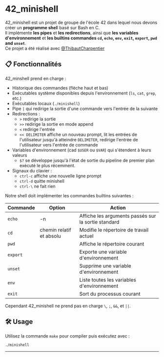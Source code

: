 # 42_minishell

42_minishell est un projet de groupe de l'école 42 dans lequel nous devons créer un **programme shel**l basé sur Bash en C.  
Il implémente **les pipes** et **les redirections**, ainsi que **les variables d'environnement** et **les builtins commandes  `cd`, `echo`, `env`, `exit`, `export`, `pwd` and `unset`**.  
Ce projet a été réalisé avec [@ThibautCharpentier](https://github.com/ThibautCharpentier)

## 📋 Fonctionnalités

42_minshell prend en charge :
* Historique des commandes (flèche haut et bas)
* Exécutables système disponibles depuis l'environnement (`ls`, `cat`, `grep`, etc.)
* Exécutables locaux (`./minishell`)
* Pipe `|` qui redirige la sortie d'une commande vers l'entrée de la suivante
* Redirections :
  * `>` redirige la sortie
  * `>>` redirige la sortie en mode append
  * `<` redirige l'entrée
  * `<< DELIMITER` affiche un nouveau prompt, lit les entrées de l'utilisateur jusqu'à atteindre `DELIMITER`, redirige l'entrée de l'utilisateur vers l'entrée de commande
* Variables d'environnement (cad `$USER` ou `$VAR`) qui s'étendent à leurs valeurs
  * `$?` se développe jusqu'à l'état de sortie du pipeline de premier plan exécuté le plus récemment.
* Signaux du clavier :
  * `ctrl-c` affiche une nouvelle ligne prompt
  * `ctrl-d` quitte minishell
  * `ctrl-\` ne fait rien

Notre shell doit implémenter les commandes builtins suivantes :

| Commande  | Option                   | Action                                              |
| -----     | ------------------------ | --------------------------------------------------- |
| `echo`    | -n                       | Affiche les arguments passés sur la sortie standard |
| `cd`      | chemin relatif et absolu | Modifie le répertoire de travail actuel             |
| `pwd`     |                          | Affiche le répertoire courant                       |
| `export`  |                          | Exporte une variable d'environnement                |
| `unset`   |                          | Supprime une variable d'environnement               |
| `env`     |                          | Liste toutes les variables d'environnement          |
| `exit`    |                          | Sort du processus courant                           |

Cependant 42_minishell ne prend pas en charge `\`, `;`, `&&`, et `||`.

## 🛠️ Usage

Utilisez la commande ```make``` pour compiler puis exécutez avec : 
```
./minishell
```
***
